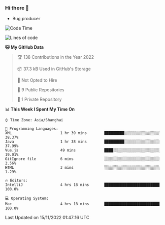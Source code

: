 ### Hi there 👋
* Bug producer
<!--START_SECTION:waka-->
![Code Time](http://img.shields.io/badge/Code%20Time-817%20hrs%2024%20mins-blue)

![Lines of code](https://img.shields.io/badge/From%20Hello%20World%20I%27ve%20Written-34%20Thousand%20lines%20of%20code-blue)

**🐱 My GitHub Data** 

> 🏆 138 Contributions in the Year 2022
 > 
> 📦 37.3 kB Used in GitHub's Storage 
 > 
> 🚫 Not Opted to Hire
 > 
> 📜 9 Public Repositories 
 > 
> 🔑 1 Private Repository 
 > 
📊 **This Week I Spent My Time On** 

```text
⌚︎ Time Zone: Asia/Shanghai

💬 Programming Languages: 
XML                      1 hr 39 mins        █████████░░░░░░░░░░░░░░░░   38.37% 
Java                     1 hr 38 mins        █████████░░░░░░░░░░░░░░░░   37.99% 
Vue.js                   49 mins             ████░░░░░░░░░░░░░░░░░░░░░   19.01% 
GitIgnore file           6 mins              ░░░░░░░░░░░░░░░░░░░░░░░░░   2.56% 
HTML                     3 mins              ░░░░░░░░░░░░░░░░░░░░░░░░░   1.29%

🔥 Editors: 
IntelliJ                 4 hrs 18 mins       █████████████████████████   100.0%

💻 Operating System: 
Mac                      4 hrs 18 mins       █████████████████████████   100.0%

```


 Last Updated on 15/11/2022 01:47:16 UTC
<!--END_SECTION:waka-->
